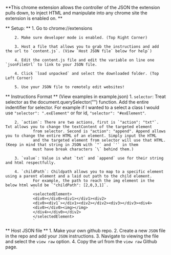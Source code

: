 **This chrome extension allows the controller of the JSON the extension pulls down, to inject HTML and manipulate into any chrome site the extension is enabled on.
**

** Setup: **
        1. Go to chrome://extensions
        
        2. Make sure developer mode is enabled. (Top Right Corner)
        
        3. Host a file that allows you to grab the instructions and add the url to `content.js`. (View `Host JSON file` below for help`)
        
        4. Edit the content.js file and edit the variable on line one `jsonFileUrl` to link to your JSON file.

        4. Click `load unpacked` and select the downloaded folder. (Top Left Corner)

        5. Use your JSON file to remotely edit websites!

** Instructions Format ** (View examples in example.json)
        1. `selector`: Treat selector as the document.querySelector("") function. Add the entire indentifier for selector. 
                For example if I wanted to a select a class I would use `"selector": ".exElement"` or for id, `"selector": "#exElement"`.

        2. `action`: There are two actions, first is `"action": "txt"`. Txt allows you to change the textContent of the targeted element
                from selector. Second is "action": "append". Append allows you to change the entire HTML of an element. Simply input the HTML
                and the targeted element from selector will use that HTML. (Keep in mind that string in JSON with `"` and `'` in them 
                must have break characters `\` behind them.)
                
        3. `value`: Value is what `txt` and `append` use for their string and html respectfully.
        
        4. `childPath`: Childpath allows you to map to a specific element using a parent element and a laid out path to the child element.
                For example, the path to reach the img element in the below html would be `"childPath": [2,0,3,1]`.
                `
                <selectedElement>
                <div0></div0><div1></div1><div2>
                <div0><div1`></div1><div2></div2><div3></div3><div4>
                <div0></div0><img></img>
                </div4></div0></div2>
                </selectedElement>
                `

** Host JSON file **
        1. Make your own github repo.
        2. Create a new `JSON` file in the repo and add your `JSON` instructions.
        3. Navigate to viewing the file and select the `view raw` option.
        4. Copy the url from the `view raw` Github page.
